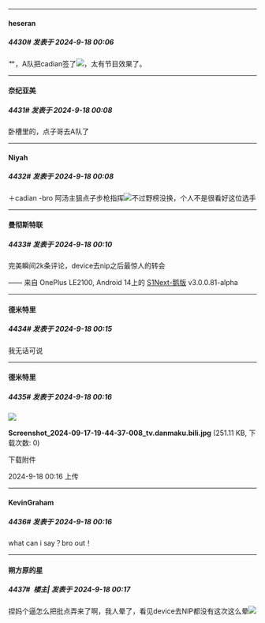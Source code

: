 ﻿
*****

####  heseran  
##### 4430#       发表于 2024-9-18 00:06

艹，A队把cadian签了<img src="https://static.saraba1st.com/image/smiley/face2017/068.png" referrerpolicy="no-referrer">，太有节目效果了。

*****

####  奈纪亚美  
##### 4431#       发表于 2024-9-18 00:08

卧槽里的，点子哥去A队了

*****

####  Niyah  
##### 4432#       发表于 2024-9-18 00:08

＋cadian -bro 阿汤主狙点子步枪指挥<img src="https://static.saraba1st.com/image/smiley/face2017/244.gif" referrerpolicy="no-referrer">不过野榜没换，个人不是很看好这位选手

*****

####  曼彻斯特联  
##### 4433#       发表于 2024-9-18 00:10

完美瞬间2k条评论，device去nip之后最惊人的转会

—— 来自 OnePlus LE2100, Android 14上的 [S1Next-鹅版](https://github.com/ykrank/S1-Next/releases) v3.0.0.81-alpha


*****

####  德米特里  
##### 4434#       发表于 2024-9-18 00:15

我无话可说

*****

####  德米特里  
##### 4435#       发表于 2024-9-18 00:16

<img src="https://img.saraba1st.com/forum/202409/18/001631fa3nvz3yu9owwv3i.jpg" referrerpolicy="no-referrer">

<strong>Screenshot_2024-09-17-19-44-37-008_tv.danmaku.bili.jpg</strong> (251.11 KB, 下载次数: 0)

下载附件

2024-9-18 00:16 上传

*****

####  KevinGraham  
##### 4436#       发表于 2024-9-18 00:16

what can i say？bro out！

*****

####  朔方原的星  
##### 4437#         楼主| 发表于 2024-9-18 00:17

捏妈个逼怎么把批点弄来了啊，我人晕了，看见device去NIP都没有这次这么晕<img src="https://static.saraba1st.com/image/smiley/face2017/022.png" referrerpolicy="no-referrer">

